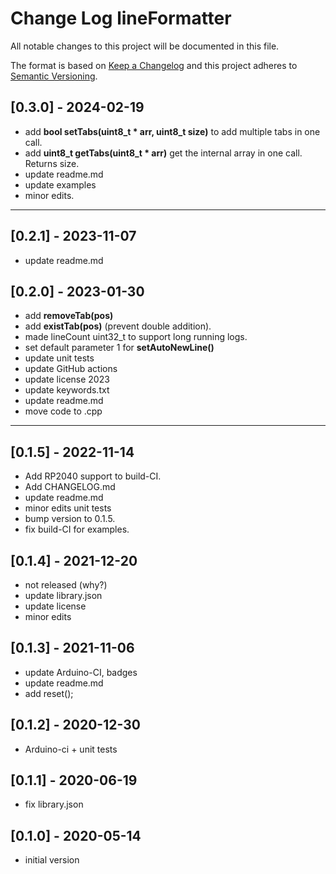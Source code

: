 # Change Log lineFormatter

All notable changes to this project will be documented in this file.

The format is based on [Keep a Changelog](http://keepachangelog.com/)
and this project adheres to [Semantic Versioning](http://semver.org/).


## [0.3.0] - 2024-02-19
- add **bool setTabs(uint8_t \* arr, uint8_t size)** to add multiple tabs in one call.
- add **uint8_t getTabs(uint8_t \* arr)** get the internal array in one call. Returns size.
- update readme.md
- update examples
- minor edits.

----

## [0.2.1] - 2023-11-07
- update readme.md

## [0.2.0] - 2023-01-30
- add **removeTab(pos)**
- add **existTab(pos)** (prevent double addition).
- made lineCount uint32_t to support long running logs.
- set default parameter 1 for **setAutoNewLine()**
- update unit tests
- update GitHub actions
- update license 2023
- update keywords.txt
- update readme.md
- move code to .cpp

----

## [0.1.5] - 2022-11-14
- Add RP2040 support to build-CI.
- Add CHANGELOG.md
- update readme.md
- minor edits unit tests
- bump version to 0.1.5.
- fix build-CI for examples.

## [0.1.4] - 2021-12-20
- not released (why?)
- update library.json
- update license
- minor edits

## [0.1.3] - 2021-11-06
- update Arduino-CI, badges
- update readme.md
- add reset();

## [0.1.2] - 2020-12-30
- Arduino-ci + unit tests

## [0.1.1] - 2020-06-19
- fix library.json

## [0.1.0] - 2020-05-14
- initial version


